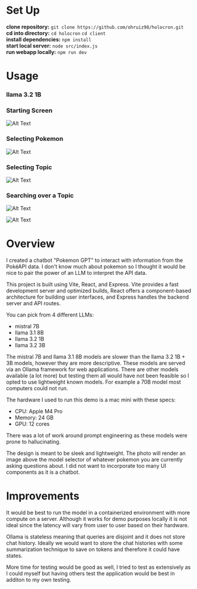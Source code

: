 # Set Up
**clone repository:** `git clone https://github.com/ohruiz98/holocron.git`  
**cd into directory:** `cd holocron` `cd client`  
**install dependencies:** `npm install`   
**start local server:** `node src/index.js`  
**run webapp locally:** `npm run dev`

# Usage

### llama 3.2 1B 

### Starting Screen
![Alt Text](client/src/assets/start_page.png)

### Selecting Pokemon
![Alt Text](client/src/assets/pokemon_selection.png)

### Selecting Topic
![Alt Text](client/src/assets/topic_selection.png)

### Searching over a Topic
![Alt Text](client/src/assets/moves_query.png)

![Alt Text](client/src/assets/moves_query_continued.png)

# Overview
I created a chatbot "Pokemon GPT" to interact with information from the PokéAPI data.
I don't know much about pokemon so I thought it would be nice to pair the power of an LLM to interpret the API data.

This project is built using Vite, React, and Express. Vite provides a fast development server and optimized builds, React offers a component-based architecture for building user interfaces, and Express handles the backend server and API routes.

You can pick from 4 different LLMs:
- mistral 7B
- llama 3.1 8B
- llama 3.2 1B
- llama 3.2 3B

The mistral 7B and llama 3.1 8B models are slower than the llama 3.2 1B + 3B models, however they are more descriptive. These models are served via an Ollama framework for web applications. There are other models available (a lot more) but testing them all would have not been feasible so I opted to use lightweight known models. For example a 70B model most computers could not run. 

The hardware I used to run this demo is a mac mini with these specs:
- CPU: Apple M4 Pro
- Memory: 24 GB
- GPU: 12 cores

There was a lot of work around prompt engineering as these models were prone to hallucinating.

The design is meant to be sleek and lightweight. The photo will render an image above the model selector of whatever pokemon you are currently asking questions about. I did not want to incorporate too many UI components as it is a chatbot.

# Improvements

It would be best to run the model in a containerized environment with more compute on a server. Although it works for demo purposes locally it is not ideal since the latency will vary from user to user based on their hardware.

Ollama is stateless meaning that queries are disjoint and it does not store chat history. Ideally we would want to store the chat histories with some summarization technique to save on tokens and therefore it could have states.

More time for testing would be good as well, I tried to test as extensively as I could myself but having others test the application would be best in additon to my own testing.

